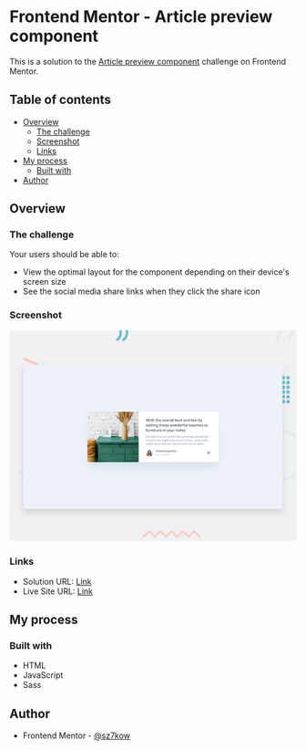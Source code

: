 # Frontend Mentor - Article preview component

This is a solution to the [Article preview component](https://www.frontendmentor.io/challenges/article-preview-component-dYBN_pYFT) challenge on Frontend Mentor.

## Table of contents

- [Overview](#overview)
  - [The challenge](#the-challenge)
  - [Screenshot](#screenshot)
  - [Links](#links)
- [My process](#my-process)
  - [Built with](#built-with)
- [Author](#author)

## Overview

### The challenge

Your users should be able to:

- View the optimal layout for the component depending on their device's screen size
- See the social media share links when they click the share icon

### Screenshot

![](./screenshots/screenshot-article-preview-component.jpg)

### Links

- Solution URL: [Link](https://www.frontendmentor.io/solutions/article-preview-component-IlS0a4wyI)
- Live Site URL: [Link](https://article-preview-component.sz7kow.com/)

## My process

### Built with

- HTML
- JavaScript
- Sass

## Author
- Frontend Mentor - [@sz7kow](https://www.frontendmentor.io/profile/sz7kow)
